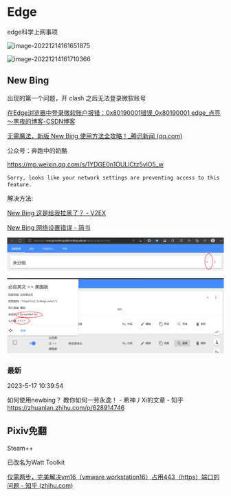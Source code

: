 # Edge

edge科学上网事项

![image-20221214161651875](img/image-20221214161651875.png)

![image-20221214161710366](img/image-20221214161710366.png)

## New Bing

出现的第一个问题，开 clash 之后无法登录微软账号

[在Edge浏览器中登录微软账户报错：0x80190001错误\_0x80190001 edge\_点亮～黑夜的博客\-CSDN博客](https://blog.csdn.net/weixin_41010198/article/details/128952779)

[无需魔法，新版 New Bing 使用方法全攻略！_腾讯新闻 (qq.com)](https://new.qq.com/rain/a/20230305A03E5W00)

公众号：奔跑中的奶酪

https://mp.weixin.qq.com/s/1YDGE0n1OULlCtz5vlO5_w

```
Sorry, looks like your network settings are preventing access to this feature.
```

解决方法: 

[New Bing 这是给我拉黑了？ \- V2EX](https://www.v2ex.com/t/924296)

[New Bing 网络设置错误 \- 简书](https://www.jianshu.com/p/57918baf0ac8)

![image-20230325150518388](img/image-20230325150518388.png)

![image-20230325150546583](img/image-20230325150546583.png)



### 最新

2023-5-17 10:39:54

如何使用newbing？ 教你如何一劳永逸！ - 希神丿Xi的文章 - 知乎 https://zhuanlan.zhihu.com/p/628914746

## Pixiv免翻

Steam++

已改名为Watt Toolkit

[仅需两步，完美解决vm16（vmware workstation16）占用443（https）端口的问题 - 知乎 (zhihu.com)](https://zhuanlan.zhihu.com/p/376328486)
